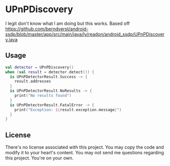 # UPnPDiscovery

I legit don't know what I am doing but this works. Based off https://github.com/berndverst/android-ssdp/blob/master/app/src/main/java/ly/readon/android_ssdp/UPnPDiscovery.java

## Usage

```kotlin
val detector = UPnPDiscovery()
when (val result = detector.detect()) {
  is UPnPDetectorResult.Success -> {
    result.addresses
  }
  is UPnPDetectorResult.NoResults -> {
    print("No results found")
  }
  is UPnPDetectorResult.FatalError -> {
    print("Exception: ${result.exception.message}")
  }
}
```

## License

There's no license associated with this project. You may copy the code and modify it to your heart's content. You may not send me questions regarding this project. You're on your own.
